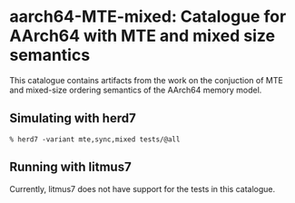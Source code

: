 aarch64-MTE-mixed: Catalogue for AArch64 with MTE and mixed size semantics
==========================================================================

This catalogue contains artifacts from the work on the conjuction of
MTE and mixed-size ordering semantics of the AArch64 memory model.

Simulating with herd7
---------------------

    % herd7 -variant mte,sync,mixed tests/@all

Running with litmus7
--------------------

Currently, litmus7 does not have support for the tests in this
catalogue.

